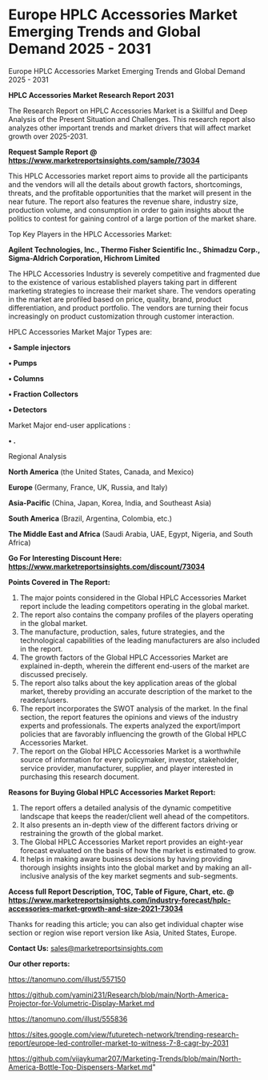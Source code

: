 # Europe HPLC Accessories Market Emerging Trends and Global Demand 2025 - 2031
Europe HPLC Accessories Market Emerging Trends and Global Demand 2025 - 2031

<strong>HPLC Accessories Market Research Report 2031</strong>

The Research Report on HPLC Accessories Market is a Skillful and Deep Analysis of the Present Situation and Challenges. This research report also analyzes other important trends and market drivers that will affect market growth over 2025-2031.

<strong>Request Sample Report @ <a href=https://www.marketreportsinsights.com/sample/73034>https://www.marketreportsinsights.com/sample/73034</a></strong>

This HPLC Accessories market report aims to provide all the participants and the vendors will all the details about growth factors, shortcomings, threats, and the profitable opportunities that the market will present in the near future. The report also features the revenue share, industry size, production volume, and consumption in order to gain insights about the politics to contest for gaining control of a large portion of the market share.

Top Key Players in the HPLC Accessories Market:

<strong>Agilent Technologies, Inc., Thermo Fisher Scientific Inc., Shimadzu Corp., Sigma-Aldrich Corporation, Hichrom Limited</strong>

The HPLC Accessories Industry is severely competitive and fragmented due to the existence of various established players taking part in different marketing strategies to increase their market share. The vendors operating in the market are profiled based on price, quality, brand, product differentiation, and product portfolio. The vendors are turning their focus increasingly on product customization through customer interaction.

HPLC Accessories Market Major Types are:

<strong>• Sample injectors

• Pumps

• Columns

• Fraction Collectors

• Detectors</strong>

Market Major end-user applications :

<strong>• .</strong>

Regional Analysis

</u><strong><b>North America</b></strong> (the United States, Canada, and Mexico)

<strong><b>Europe </b></strong>(Germany, France, UK, Russia, and Italy)

<strong><b>Asia-Pacific</b></strong> (China, Japan, Korea, India, and Southeast Asia)

<strong><b>South America</b></strong> (Brazil, Argentina, Colombia, etc.)

<strong><b>The Middle East and Africa</b></strong> (Saudi Arabia, UAE, Egypt, Nigeria, and South Africa)

<strong>Go For Interesting Discount Here: <a href=https://www.marketreportsinsights.com/discount/73034>https://www.marketreportsinsights.com/discount/73034</a></strong>

<strong>Points Covered in The Report:</strong>
<ol>
  <li>The major points considered in the Global HPLC Accessories Market report include the leading competitors operating in the global market.</li>
  <li>The report also contains the company profiles of the players operating in the global market.</li>
  <li>The manufacture, production, sales, future strategies, and the technological capabilities of the leading manufacturers are also included in the report.</li>
  <li>The growth factors of the Global HPLC Accessories Market are explained in-depth, wherein the different end-users of the market are discussed precisely.</li>
  <li>The report also talks about the key application areas of the global market, thereby providing an accurate description of the market to the readers/users.</li>
  <li>The report incorporates the SWOT analysis of the market. In the final section, the report features the opinions and views of the industry experts and professionals. The experts analyzed the export/import policies that are favorably influencing the growth of the Global HPLC Accessories Market.</li>
  <li>The report on the Global HPLC Accessories Market is a worthwhile source of information for every policymaker, investor, stakeholder, service provider, manufacturer, supplier, and player interested in purchasing this research document.</li>
</ol>
<strong>Reasons for Buying Global HPLC Accessories Market Report:</strong>

<ol>
  <li>The report offers a detailed analysis of the dynamic competitive landscape that keeps the reader/client well ahead of the competitors.</li>
  <li>It also presents an in-depth view of the different factors driving or restraining the growth of the global market.</li>
  <li>The Global HPLC Accessories Market report provides an eight-year forecast evaluated on the basis of how the market is estimated to grow.</li>
  <li>It helps in making aware business decisions by having providing thorough insights insights into the global market and by making an all-inclusive analysis of the key market segments and sub-segments.</li>
</ol>
<strong>Access full Report Description, TOC, Table of Figure, Chart, etc. @ <a href=https://www.marketreportsinsights.com/industry-forecast/hplc-accessories-market-growth-and-size-2021-73034>https://www.marketreportsinsights.com/industry-forecast/hplc-accessories-market-growth-and-size-2021-73034</a></strong>


Thanks for reading this article; you can also get individual chapter wise section or region wise report version like Asia, United States, Europe.

<strong>Contact Us:</strong>
sales@marketreportsinsights.com

<strong>Our other reports:</strong>

<a href=https://tanomuno.com/illust/557150>https://tanomuno.com/illust/557150</a>

<a href=https://github.com/yamini231/Research/blob/main/North-America-Projector-for-Volumetric-Display-Market.md>https://github.com/yamini231/Research/blob/main/North-America-Projector-for-Volumetric-Display-Market.md</a>

<a href=https://tanomuno.com/illust/555836>https://tanomuno.com/illust/555836</a>

<a href=https://sites.google.com/view/futuretech-network/trending-research-report/europe-led-controller-market-to-witness-7-8-cagr-by-2031>https://sites.google.com/view/futuretech-network/trending-research-report/europe-led-controller-market-to-witness-7-8-cagr-by-2031</a>

<a href=https://github.com/vijaykumar207/Marketing-Trends/blob/main/North-America-Bottle-Top-Dispensers-Market.md>https://github.com/vijaykumar207/Marketing-Trends/blob/main/North-America-Bottle-Top-Dispensers-Market.md</a>"
